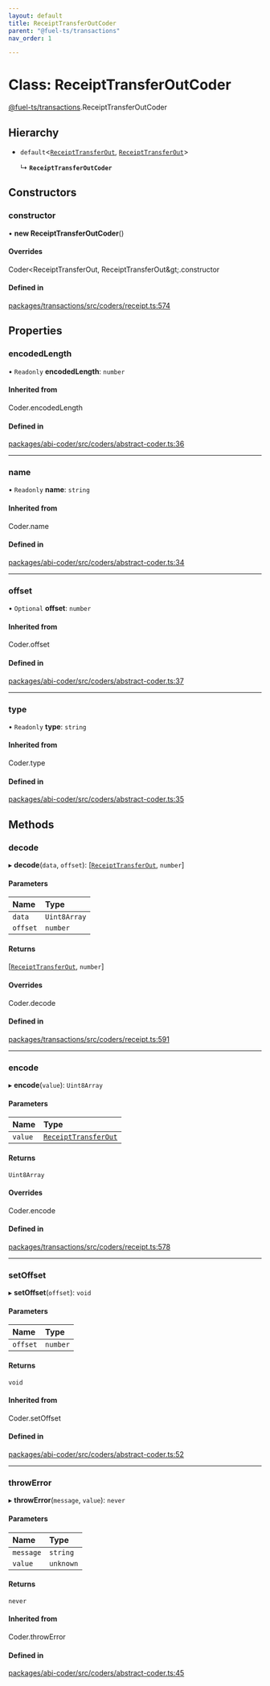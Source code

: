 ```yaml
---
layout: default
title: ReceiptTransferOutCoder
parent: "@fuel-ts/transactions"
nav_order: 1

---
```


# Class: ReceiptTransferOutCoder

[@fuel-ts/transactions](../index.md).ReceiptTransferOutCoder

## Hierarchy

- `default`<[`ReceiptTransferOut`](../index.md#receipttransferout), [`ReceiptTransferOut`](../index.md#receipttransferout)\>

  ↳ **`ReceiptTransferOutCoder`**

## Constructors

### constructor

• **new ReceiptTransferOutCoder**()

#### Overrides

Coder&lt;ReceiptTransferOut, ReceiptTransferOut\&gt;.constructor

#### Defined in

[packages/transactions/src/coders/receipt.ts:574](https://github.com/FuelLabs/fuels-ts/blob/master/packages/transactions/src/coders/receipt.ts#L574)

## Properties

### encodedLength

• `Readonly` **encodedLength**: `number`

#### Inherited from

Coder.encodedLength

#### Defined in

[packages/abi-coder/src/coders/abstract-coder.ts:36](https://github.com/FuelLabs/fuels-ts/blob/master/packages/abi-coder/src/coders/abstract-coder.ts#L36)

___

### name

• `Readonly` **name**: `string`

#### Inherited from

Coder.name

#### Defined in

[packages/abi-coder/src/coders/abstract-coder.ts:34](https://github.com/FuelLabs/fuels-ts/blob/master/packages/abi-coder/src/coders/abstract-coder.ts#L34)

___

### offset

• `Optional` **offset**: `number`

#### Inherited from

Coder.offset

#### Defined in

[packages/abi-coder/src/coders/abstract-coder.ts:37](https://github.com/FuelLabs/fuels-ts/blob/master/packages/abi-coder/src/coders/abstract-coder.ts#L37)

___

### type

• `Readonly` **type**: `string`

#### Inherited from

Coder.type

#### Defined in

[packages/abi-coder/src/coders/abstract-coder.ts:35](https://github.com/FuelLabs/fuels-ts/blob/master/packages/abi-coder/src/coders/abstract-coder.ts#L35)

## Methods

### decode

▸ **decode**(`data`, `offset`): [[`ReceiptTransferOut`](../index.md#receipttransferout), `number`]

#### Parameters

| Name | Type |
| :------ | :------ |
| `data` | `Uint8Array` |
| `offset` | `number` |

#### Returns

[[`ReceiptTransferOut`](../index.md#receipttransferout), `number`]

#### Overrides

Coder.decode

#### Defined in

[packages/transactions/src/coders/receipt.ts:591](https://github.com/FuelLabs/fuels-ts/blob/master/packages/transactions/src/coders/receipt.ts#L591)

___

### encode

▸ **encode**(`value`): `Uint8Array`

#### Parameters

| Name | Type |
| :------ | :------ |
| `value` | [`ReceiptTransferOut`](../index.md#receipttransferout) |

#### Returns

`Uint8Array`

#### Overrides

Coder.encode

#### Defined in

[packages/transactions/src/coders/receipt.ts:578](https://github.com/FuelLabs/fuels-ts/blob/master/packages/transactions/src/coders/receipt.ts#L578)

___

### setOffset

▸ **setOffset**(`offset`): `void`

#### Parameters

| Name | Type |
| :------ | :------ |
| `offset` | `number` |

#### Returns

`void`

#### Inherited from

Coder.setOffset

#### Defined in

[packages/abi-coder/src/coders/abstract-coder.ts:52](https://github.com/FuelLabs/fuels-ts/blob/master/packages/abi-coder/src/coders/abstract-coder.ts#L52)

___

### throwError

▸ **throwError**(`message`, `value`): `never`

#### Parameters

| Name | Type |
| :------ | :------ |
| `message` | `string` |
| `value` | `unknown` |

#### Returns

`never`

#### Inherited from

Coder.throwError

#### Defined in

[packages/abi-coder/src/coders/abstract-coder.ts:45](https://github.com/FuelLabs/fuels-ts/blob/master/packages/abi-coder/src/coders/abstract-coder.ts#L45)
